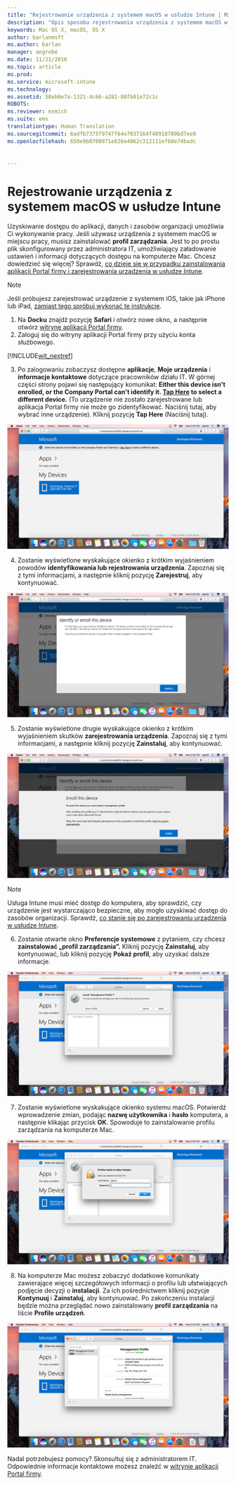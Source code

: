 ```yaml
---
title: "Rejestrowanie urządzenia z systemem macOS w usłudze Intune | Microsoft Intune"
description: "Opis sposobu rejestrowania urządzenia z systemem macOS w usłudze Intune"
keywords: Mac OS X, macOS, OS X
author: barlanmsft
ms.author: barlan
manager: angrobe
ms.date: 11/21/2016
ms.topic: article
ms.prod: 
ms.service: microsoft-intune
ms.technology: 
ms.assetid: 58eb0e7a-1321-4c66-a281-88fb01e72c1c
ROBOTS: 
ms.reviewer: esmich
ms.suite: ems
translationtype: Human Translation
ms.sourcegitcommit: 6adfb7375f9747f64e7037164f48918789bd7ee0
ms.openlocfilehash: 650e9b0700971e626e4062c312111ef60e74badc


---
```


# <a name="enroll-your-macos-device-in-intune"></a>Rejestrowanie urządzenia z systemem macOS w usłudze Intune

Uzyskiwanie dostępu do aplikacji, danych i zasobów organizacji umożliwia Ci wykonywanie pracy. Jeśli używasz urządzenia z systemem macOS w miejscu pracy, musisz zainstalować __profil zarządzania__. Jest to po prostu plik skonfigurowany przez administratora IT, umożliwiający załadowanie ustawień i informacji dotyczących dostępu na komputerze Mac. Chcesz dowiedzieć się więcej? Sprawdź, [co dzieje się w przypadku zainstalowania aplikacji Portal firmy i zarejestrowania urządzenia w usłudze Intune](what-happens-if-you-install-the-company-portal-app-and-enroll-your-device-in-intune-ios.md).

  > [!NOTE]
  > Jeśli próbujesz zarejestrować urządzenie z systemem iOS, takie jak iPhone lub iPad, [zamiast tego spróbuj wykonać te instrukcje](enroll-your-device-in-intune-ios.md).

1. Na __Docku__ znajdź pozycję __Safari__ i otwórz nowe okno, a następnie otwórz [witrynę aplikacji Portal firmy](http://portal.manage.microsoft.com).
2. Zaloguj się do witryny aplikacji Portal firmy przy użyciu konta służbowego.

  [!INCLUDE[wit_nextref](../includes/end-user-password-guidance.md)]

3. Po zalogowaniu zobaczysz dostępne __aplikacje__, __Moje urządzenia__ i __informacje kontaktowe__ dotyczące pracowników działu IT. W górnej części strony pojawi się następujący komunikat: **Either this device isn't enrolled, or the Company Portal can't identify it. <u>Tap Here</u> to select a different device.** (To urządzenie nie zostało zarejestrowane lub aplikacja Portal firmy nie może go zidentyfikować. Naciśnij tutaj, aby wybrać inne urządzenie). Kliknij pozycję __Tap Here__ (Naciśnij tutaj).

 ![Strona docelowa aplikacji Portal firmy w systemie macOS](./media/macOS_enroll_001_landing_page.png)

4. Zostanie wyświetlone wyskakujące okienko z krótkim wyjaśnieniem powodów __identyfikowania lub rejestrowania urządzenia__. Zapoznaj się z tymi informacjami, a następnie kliknij pozycję __Zarejestruj__, aby kontynuować.

 ![Okno identyfikowania lub rejestrowania urządzenia w systemie macOS](./media/macOS_enroll_002_IDenroll_popup.png)

5. Zostanie wyświetlone drugie wyskakujące okienko z krótkim wyjaśnieniem skutków __zarejestrowania urządzenia__. Zapoznaj się z tymi informacjami, a następnie kliknij pozycję __Zainstaluj__, aby kontynuować.

 ![Okno rejestrowania urządzenia w systemie macOS](./media/macOS_enroll_003_enroll_popup.png)

  > [!NOTE]
  > Usługa Intune musi mieć dostęp do komputera, aby sprawdzić, czy urządzenie jest wystarczająco bezpieczne, aby mogło uzyskiwać dostęp do zasobów organizacji. Sprawdź, [co stanie się po zarejestrowaniu urządzenia w usłudze Intune](what-happens-if-you-install-the-Company-Portal-app-and-enroll-your-device-in-intune-ios.md).

6. Zostanie otwarte okno __Preferencje systemowe__ z pytaniem, czy chcesz __zainstalować „profil zarządzania”.__ Kliknij pozycję __Zainstaluj__, aby kontynuować, lub kliknij pozycję __Pokaż profil__, aby uzyskać dalsze informacje.

 ![Instalowanie profilu zarządzania](./media/macOS_enroll_004_sysprefs_mgmt_profile.png)

7. Zostanie wyświetlone wyskakujące okienko systemu macOS. Potwierdź wprowadzenie zmian, podając __nazwę użytkownika__ i __hasło__ komputera, a następnie klikając przycisk __OK__. Spowoduje to zainstalowanie profilu zarządzania na komputerze Mac.

 ![Wyskakujące okienko instalowania profilu w systemie macOS](./media/macOS_enroll_005_sysprefs_admin_login.png)

8. Na komputerze Mac możesz zobaczyć dodatkowe komunikaty zawierające więcej szczegółowych informacji o profilu lub ułatwiających podjęcie decyzji o __instalacji__. Za ich pośrednictwem kliknij pozycje __Kontynuuj__ i __Zainstaluj__, aby kontynuować. Po zakończeniu instalacji będzie można przeglądać nowo zainstalowany __profil zarządzania__ na liście __Profile urządzeń__.

 ![Zainstalowany profil w systemie macOS](./media/macOS_enroll_006_sysprefs_installed_profile.png)

Nadal potrzebujesz pomocy? Skonsultuj się z administratorem IT. Odpowiednie informacje kontaktowe możesz znaleźć w [witrynie aplikacji Portal firmy](http://portal.manage.microsoft.com).



<!--HONumber=Dec16_HO2-->


